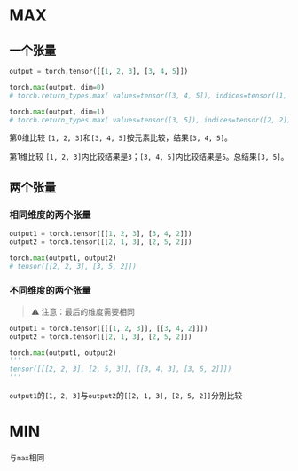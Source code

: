 # MAX

## 一个张量

```python
output = torch.tensor([[1, 2, 3], [3, 4, 5]])

torch.max(output, dim=0)
# torch.return_types.max( values=tensor([3, 4, 5]), indices=tensor([1, 1, 1]))

torch.max(output, dim=1)
# torch.return_types.max( values=tensor([3, 5]), indices=tensor([2, 2]))
```

第0维比较 `[1, 2, 3]`和`[3, 4, 5]`按元素比较，结果`[3, 4, 5]`。

第1维比较 `[1, 2, 3]`内比较结果是`3`；`[3, 4, 5]`内比较结果是`5`。总结果`[3, 5]`。

## 两个张量

### 相同维度的两个张量

```python
output1 = torch.tensor([[1, 2, 3], [3, 4, 2]])
output2 = torch.tensor([[2, 1, 3], [2, 5, 2]])

torch.max(output1, output2)
# tensor([[2, 2, 3], [3, 5, 2]])
```

### 不同维度的两个张量

> ⚠️ 注意：最后的维度需要相同

```python
output1 = torch.tensor([[[1, 2, 3]], [[3, 4, 2]]])
output2 = torch.tensor([[2, 1, 3], [2, 5, 2]])

torch.max(output1, output2)
'''
tensor([[[2, 2, 3], [2, 5, 3]], [[3, 4, 3], [3, 5, 2]]])
'''
```

`output1`的`[1, 2, 3]`与`output2`的`[[2, 1, 3], [2, 5, 2]]`分别比较

# MIN

与`max`相同

